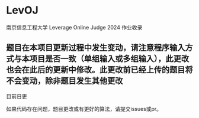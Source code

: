 # LevOJ

南京信息工程大学 Leverage Online Judge 2024 作业收录

## 题目在本项目更新过程中发生变动，请注意程序输入方式与本项目是否一致（单组输入或多组输入），此更改也会在此后的更新中修改。此更改前已经上传的题目将不会变动，除非题目发生其他更改

目前日更

如果代码存在问题，题目更改或有更好的算法，请提交issues或pr。
